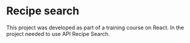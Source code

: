 # Recipe search

This project was developed as part of a training course on React. In the project needed to use API Recipe Search.


